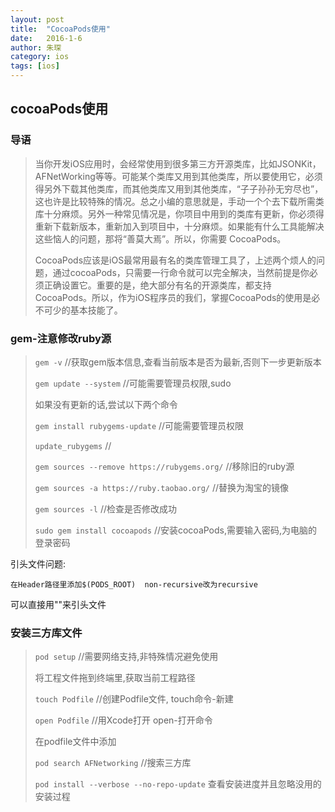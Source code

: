 ```yaml
---
layout: post
title:  "CocoaPods使用"
date:   2016-1-6
author: 朱琛
category: ios
tags: [ios]
---
```


## cocoaPods使用

### 导语

<blockquote>当你开发iOS应用时，会经常使用到很多第三方开源类库，比如JSONKit，AFNetWorking等等。可能某个类库又用到其他类库，所以要使用它，必须得另外下载其他类库，而其他类库又用到其他类库，“子子孙孙无穷尽也”，这也许是比较特殊的情况。总之小编的意思就是，手动一个个去下载所需类库十分麻烦。另外一种常见情况是，你项目中用到的类库有更新，你必须得重新下载新版本，重新加入到项目中，十分麻烦。如果能有什么工具能解决这些恼人的问题，那将“善莫大焉”。所以，你需要 CocoaPods。

CocoaPods应该是iOS最常用最有名的类库管理工具了，上述两个烦人的问题，通过cocoaPods，只需要一行命令就可以完全解决，当然前提是你必须正确设置它。重要的是，绝大部分有名的开源类库，都支持CocoaPods。所以，作为iOS程序员的我们，掌握CocoaPods的使用是必不可少的基本技能了。</blockquote>

### gem-注意修改ruby源

> `gem -v` //获取gem版本信息,查看当前版本是否为最新,否则下一步更新版本
> 
> `gem update --system` //可能需要管理员权限,sudo
> 
> 如果没有更新的话,尝试以下两个命令
> 
> `gem install rubygems-update` //可能需要管理员权限
> 
> `update_rubygems` //
> 
> `gem sources --remove https://rubygems.org/` //移除旧的ruby源
> 
> `gem sources -a https://ruby.taobao.org/` //替换为淘宝的镜像
> 
> `gem sources -l` //检查是否修改成功
> 
> `sudo gem install cocoapods` //安装cocoaPods,需要输入密码,为电脑的登录密码

引头文件问题:

`在Header路径里添加$(PODS_ROOT)  non-recursive改为recursive`

可以直接用""来引头文件


### 安装三方库文件

> `pod setup` //需要网络支持,非特殊情况避免使用
> 
> 将工程文件拖到终端里,获取当前工程路径
> 
> `touch Podfile` //创建Podfile文件, touch命令-新建
> 
> `open Podfile` //用Xcode打开 open-打开命令
> 
> 在podfile文件中添加
> 
> `pod search AFNetworking` //搜索三方库
> 
> `pod install --verbose --no-repo-update` 查看安装进度并且忽略没用的安装过程